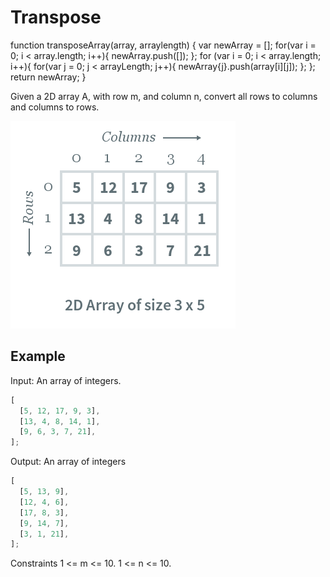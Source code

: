 # Transpose
function transposeArray(array, arraylength) {
  var newArray = [];
  for(var i = 0; i < array.length; i++){
    newArray.push([]);
  };
  for (var i = 0; i < array.length; i++){
    for(var j = 0; j < arrayLength; j++){
      newArray{j}.push(array[i][j]);
    };
  };
  return newArray;
}

Given a 2D array A, with row m, and column n, convert all rows to columns and columns to rows.

![2D Array](./array.png)

## Example

Input:
An array of integers.

```js
[
  [5, 12, 17, 9, 3],
  [13, 4, 8, 14, 1],
  [9, 6, 3, 7, 21],
];
```

Output:
An array of integers

```js
[
  [5, 13, 9],
  [12, 4, 6],
  [17, 8, 3],
  [9, 14, 7],
  [3, 1, 21],
];
```

Constraints
1 <= m <= 10.
1 <= n <= 10.
